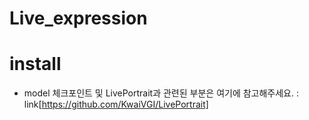 # Live_expression

# install
- model 체크포인트 및 LivePortrait과 관련된 부분은 여기에 참고해주세요. : link[https://github.com/KwaiVGI/LivePortrait]